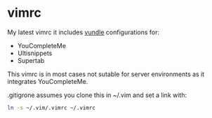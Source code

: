 # vimrc
My latest vimrc it includes [vundle](https://github.com/gmarik/Vundle.vim) configurations for:
* YouCompleteMe
* Ultisnippets
* Supertab

This vimrc is in most cases not sutable for server environments as it integrates YouCompleteMe.

.gitigrone assumes you clone this in ~/.vim and set a link with:
```bash
ln -s ~/.vim/.vimrc ~/.vimrc
```
